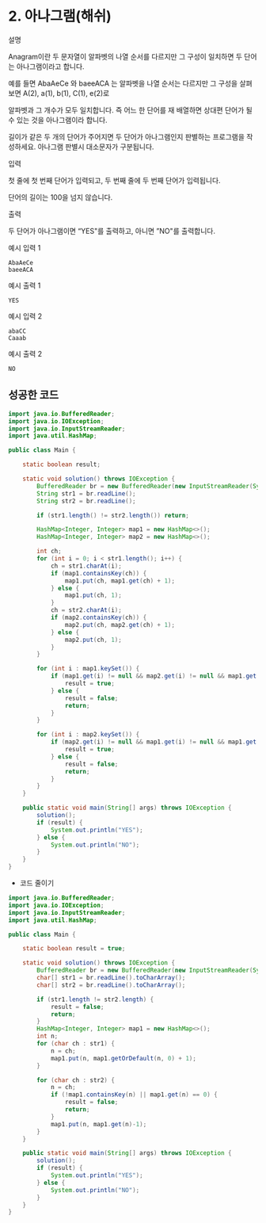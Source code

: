 # 2. 아나그램(해쉬)

설명

Anagram이란 두 문자열이 알파벳의 나열 순서를 다르지만 그 구성이 일치하면 두 단어는 아나그램이라고 합니다.

예를 들면 AbaAeCe 와 baeeACA 는 알파벳을 나열 순서는 다르지만 그 구성을 살펴보면 A(2), a(1), b(1), C(1), e(2)로

알파벳과 그 개수가 모두 일치합니다. 즉 어느 한 단어를 재 배열하면 상대편 단어가 될 수 있는 것을 아나그램이라 합니다.

길이가 같은 두 개의 단어가 주어지면 두 단어가 아나그램인지 판별하는 프로그램을 작성하세요. 아나그램 판별시 대소문자가 구분됩니다.



입력

첫 줄에 첫 번째 단어가 입력되고, 두 번째 줄에 두 번째 단어가 입력됩니다.

단어의 길이는 100을 넘지 않습니다.



출력

두 단어가 아나그램이면 “YES"를 출력하고, 아니면 ”NO"를 출력합니다.



예시 입력 1 

```
AbaAeCe
baeeACA
```

예시 출력 1

```
YES
```

예시 입력 2 

```
abaCC
Caaab
```

예시 출력 2

```
NO
```



## 성공한 코드

~~~java
import java.io.BufferedReader;
import java.io.IOException;
import java.io.InputStreamReader;
import java.util.HashMap;

public class Main {

    static boolean result;

    static void solution() throws IOException {
        BufferedReader br = new BufferedReader(new InputStreamReader(System.in));
        String str1 = br.readLine();
        String str2 = br.readLine();

        if (str1.length() != str2.length()) return;

        HashMap<Integer, Integer> map1 = new HashMap<>();
        HashMap<Integer, Integer> map2 = new HashMap<>();

        int ch;
        for (int i = 0; i < str1.length(); i++) {
            ch = str1.charAt(i);
            if (map1.containsKey(ch)) {
                map1.put(ch, map1.get(ch) + 1);
            } else {
                map1.put(ch, 1);
            }
            ch = str2.charAt(i);
            if (map2.containsKey(ch)) {
                map2.put(ch, map2.get(ch) + 1);
            } else {
                map2.put(ch, 1);
            }
        }

        for (int i : map1.keySet()) {
            if (map1.get(i) != null && map2.get(i) != null && map1.get(i).equals(map2.get(i))) {
                result = true;
            } else {
                result = false;
                return;
            }
        }

        for (int i : map2.keySet()) {
            if (map2.get(i) != null && map1.get(i) != null && map1.get(i).equals(map2.get(i))) {
                result = true;
            } else {
                result = false;
                return;
            }
        }
    }

    public static void main(String[] args) throws IOException {
        solution();
        if (result) {
            System.out.println("YES");
        } else {
            System.out.println("NO");
        }
    }
}
~~~



* 코드 줄이기

~~~java
import java.io.BufferedReader;
import java.io.IOException;
import java.io.InputStreamReader;
import java.util.HashMap;

public class Main {

    static boolean result = true;

    static void solution() throws IOException {
        BufferedReader br = new BufferedReader(new InputStreamReader(System.in));
        char[] str1 = br.readLine().toCharArray();
        char[] str2 = br.readLine().toCharArray();

        if (str1.length != str2.length) {
            result = false;
            return;
        }
        HashMap<Integer, Integer> map1 = new HashMap<>();
        int n;
        for (char ch : str1) {
            n = ch;
            map1.put(n, map1.getOrDefault(n, 0) + 1);
        }

        for (char ch : str2) {
            n = ch;
            if (!map1.containsKey(n) || map1.get(n) == 0) {
                result = false;
                return;
            }
            map1.put(n, map1.get(n)-1);
        }
    }

    public static void main(String[] args) throws IOException {
        solution();
        if (result) {
            System.out.println("YES");
        } else {
            System.out.println("NO");
        }
    }
}
~~~

